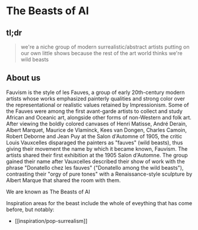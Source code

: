 # The Beasts of AI

## tl;dr 

> we're a niche group of modern surrealistic/abstract artists putting on our own little shows because the rest of the art world thinks we're wild beasts

## About us

Fauvism is the style of les Fauves, a group of early 20th-century modern artists whose works emphasized painterly qualities and strong color over the representational or realistic values retained by Impressionism. Some of the Fauves were among the first avant-garde artists to collect and study African and Oceanic art, alongside other forms of non-Western and folk art. After viewing the boldly colored canvases of Henri Matisse, André Derain, Albert Marquet, Maurice de Vlaminck, Kees van Dongen, Charles Camoin, Robert Deborne and Jean Puy at the Salon d'Automne of 1905, the critic Louis Vauxcelles disparaged the painters as "fauves" (wild beasts), thus giving their movement the name by which it became known, Fauvism. The artists shared their first exhibition at the 1905 Salon d'Automne. The group gained their name after Vauxcelles described their show of work with the phrase "Donatello chez les fauves" ("Donatello among the wild beasts"), contrasting their "orgy of pure tones" with a Renaissance-style sculpture by Albert Marque that shared the room with them.

We are known as The Beasts of AI

Inspiration areas for the beast include the whole of eveything that has come before, but notably:

 * [[inspiration/pop-surrealism]]

